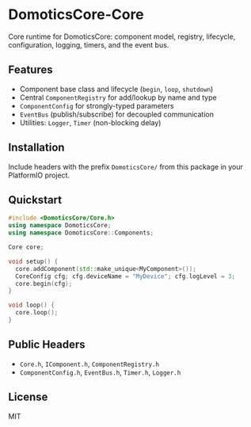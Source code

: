 # DomoticsCore-Core

Core runtime for DomoticsCore: component model, registry, lifecycle, configuration, logging, timers, and the event bus.

## Features

- Component base class and lifecycle (`begin`, `loop`, `shutdown`)
- Central `ComponentRegistry` for add/lookup by name and type
- `ComponentConfig` for strongly-typed parameters
- `EventBus` (publish/subscribe) for decoupled communication
- Utilities: `Logger`, `Timer` (non-blocking delay)

## Installation

Include headers with the prefix `DomoticsCore/` from this package in your PlatformIO project.

## Quickstart

```cpp
#include <DomoticsCore/Core.h>
using namespace DomoticsCore;
using namespace DomoticsCore::Components;

Core core;

void setup() {
  core.addComponent(std::make_unique<MyComponent>());
  CoreConfig cfg; cfg.deviceName = "MyDevice"; cfg.logLevel = 3;
  core.begin(cfg);
}

void loop() {
  core.loop();
}
```

## Public Headers

- `Core.h`, `IComponent.h`, `ComponentRegistry.h`
- `ComponentConfig.h`, `EventBus.h`, `Timer.h`, `Logger.h`

## License

MIT
